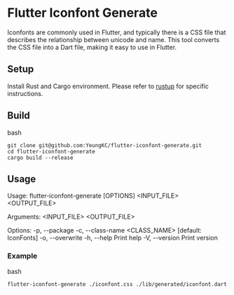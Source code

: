# Flutter Iconfont Generate

Iconfonts are commonly used in Flutter, and typically there is a CSS file that describes the relationship between unicode and name. This tool converts the CSS file into a Dart file, making it easy to use in Flutter.

## Setup

Install Rust and Cargo environment. Please refer to [rustup](https://rustup.rs/) for specific instructions.

## Build

bash

```shell
git clone git@github.com:YeungKC/flutter-iconfont-generate.git
cd flutter-iconfont-generate
cargo build --release
```

## Usage

Usage: flutter-iconfont-generate [OPTIONS] <INPUT_FILE> <OUTPUT_FILE>

Arguments:
  <INPUT_FILE>
  <OUTPUT_FILE>

Options:
  -p, --package <PACKAGE>
  -c, --class-name <CLASS_NAME>  [default: IconFonts]
  -o, --overwrite
  -h, --help                     Print help
  -V, --version                  Print version

### Example

bash

```shell
flutter-iconfont-generate ./iconfont.css ./lib/generated/iconfont.dart
```
